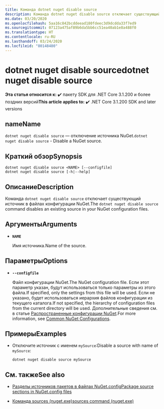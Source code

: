 ```yaml
---
title: Команда dotnet nuget disable source
description: Команда dotnet nuget disable source отключает существующий источник в файлах конфигурации NuGet.
ms.date: 03/20/2020
ms.openlocfilehash: 5aa16c842bcddeead180fdeec3d9dcdda33f7ed9
ms.sourcegitcommit: 07123a475af89b6da5bb6cc51ea40ab1e8a488f0
ms.translationtype: HT
ms.contentlocale: ru-RU
ms.lasthandoff: 03/24/2020
ms.locfileid: "80148480"
---
```

# <a name="dotnet-nuget-disable-source"></a><span data-ttu-id="55ec8-103">dotnet nuget disable source</span><span class="sxs-lookup"><span data-stu-id="55ec8-103">dotnet nuget disable source</span></span>

<span data-ttu-id="55ec8-104">**Эта статья относится к:** ✔️ пакету SDK для .NET Core 3.1.200 и более поздних версий</span><span class="sxs-lookup"><span data-stu-id="55ec8-104">**This article applies to:** ✔️ .NET Core 3.1.200 SDK and later versions</span></span>

## <a name="name"></a><span data-ttu-id="55ec8-105">name</span><span class="sxs-lookup"><span data-stu-id="55ec8-105">Name</span></span>

<span data-ttu-id="55ec8-106">`dotnet nuget disable source` — отключение источника NuGet.</span><span class="sxs-lookup"><span data-stu-id="55ec8-106">`dotnet nuget disable source` - Disable a NuGet source.</span></span>

## <a name="synopsis"></a><span data-ttu-id="55ec8-107">Краткий обзор</span><span class="sxs-lookup"><span data-stu-id="55ec8-107">Synopsis</span></span>

```dotnetcli
dotnet nuget disable source <NAME> [--configfile]
dotnet nuget disable source [-h|--help]
```

## <a name="description"></a><span data-ttu-id="55ec8-108">Описание</span><span class="sxs-lookup"><span data-stu-id="55ec8-108">Description</span></span>

<span data-ttu-id="55ec8-109">Команда `dotnet nuget disable source` отключает существующий источник в файлах конфигурации NuGet.</span><span class="sxs-lookup"><span data-stu-id="55ec8-109">The `dotnet nuget disable source` command disables an existing source in your NuGet configuration files.</span></span>

## <a name="arguments"></a><span data-ttu-id="55ec8-110">Аргументы</span><span class="sxs-lookup"><span data-stu-id="55ec8-110">Arguments</span></span>

- **`NAME`**

  <span data-ttu-id="55ec8-111">Имя источника.</span><span class="sxs-lookup"><span data-stu-id="55ec8-111">Name of the source.</span></span>

## <a name="options"></a><span data-ttu-id="55ec8-112">Параметры</span><span class="sxs-lookup"><span data-stu-id="55ec8-112">Options</span></span>

- **`--configfile`**

  <span data-ttu-id="55ec8-113">Файл конфигурации NuGet.</span><span class="sxs-lookup"><span data-stu-id="55ec8-113">The NuGet configuration file.</span></span> <span data-ttu-id="55ec8-114">Если этот параметр указан, будут использоваться только параметры из этого файла.</span><span class="sxs-lookup"><span data-stu-id="55ec8-114">If specified, only the settings from this file will be used.</span></span> <span data-ttu-id="55ec8-115">Если не указано, будет использоваться иерархия файлов конфигурации из текущего каталога.</span><span class="sxs-lookup"><span data-stu-id="55ec8-115">If not specified, the hierarchy of configuration files from the current directory will be used.</span></span> <span data-ttu-id="55ec8-116">Дополнительные сведения см. в статье [Распространенные конфигурации NuGet](https://docs.microsoft.com/nuget/consume-packages/configuring-nuget-behavior).</span><span class="sxs-lookup"><span data-stu-id="55ec8-116">For more information, see [Common NuGet Configurations](https://docs.microsoft.com/nuget/consume-packages/configuring-nuget-behavior).</span></span>

## <a name="examples"></a><span data-ttu-id="55ec8-117">Примеры</span><span class="sxs-lookup"><span data-stu-id="55ec8-117">Examples</span></span>

- <span data-ttu-id="55ec8-118">Отключите источник с именем `mySource`:</span><span class="sxs-lookup"><span data-stu-id="55ec8-118">Disable a source with name of `mySource`:</span></span>

  ```dotnetcli
  dotnet nuget disable source mySource
  ```

## <a name="see-also"></a><span data-ttu-id="55ec8-119">См. также</span><span class="sxs-lookup"><span data-stu-id="55ec8-119">See also</span></span>

- [<span data-ttu-id="55ec8-120">Разделы источников пакетов в файлах NuGet.config</span><span class="sxs-lookup"><span data-stu-id="55ec8-120">Package source sections in NuGet.config files</span></span>](/nuget/reference/nuget-config-file#package-source-sections)

- [<span data-ttu-id="55ec8-121">Команда sources (nuget.exe)</span><span class="sxs-lookup"><span data-stu-id="55ec8-121">sources command (nuget.exe)</span></span>](/nuget/reference/cli-reference/cli-ref-sources)
